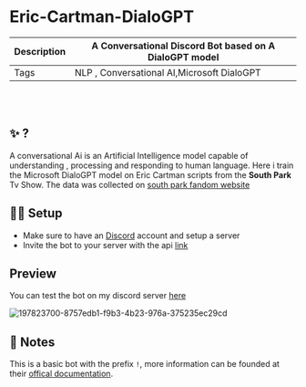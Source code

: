 # Eric-Cartman-DialoGPT

Description | A Conversational Discord Bot based on A DialoGPT model 
--- | --- 
Tags | NLP , Conversational AI,Microsoft DialoGPT 

<br/> 

<br/>


## ✨ ?

A conversational Ai is an Artificial Intelligence model capable of understanding , processing and responding to human language.
Here i train the Microsoft DialoGPT model on Eric Cartman scripts from the **South Park** Tv Show.
The data was collected on [south park fandom website](https://southpark.fandom.com/wiki/Portal:Scripts)


## 💁‍♀️ Setup

- Make sure to have an [Discord](discord.gg) account and setup a server
- Invite the bot to your server with the api [link](https://discord.com/api/oauth2/authorize?client_id=1034441993985732608&permissions=3072&scope=bot)


## Preview

You can test the bot on my discord server [here](https://discord.gg/cVsEzqztDj)
<br/>

![197823700-8757edb1-f9b3-4b23-976a-375235ec29cd](https://user-images.githubusercontent.com/90383672/206469849-dda1eacf-00ae-411e-8b49-42e3f2505077.png)



## 📝 Notes

This is a basic bot with the prefix `!`, more information can be founded at their [offical documentation](https://discordpy.readthedocs.io/en/stable/api.html).
